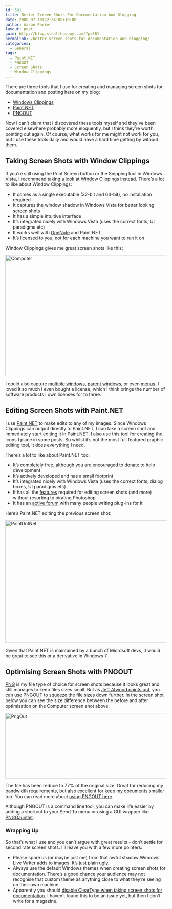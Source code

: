 ```yaml
---
id: 581
title: Better Screen Shots For Documentation And Blogging
date: 2008-07-10T22:34:08+10:00
author: Aaron Parker
layout: post
guid: http://blog.stealthpuppy.com/?p=581
permalink: /better-screen-shots-for-documentation-and-blogging/
categories:
  - General
tags:
  - Paint.NET
  - PNGOUT
  - Screen Shots
  - Window Clippings
---
```

There are three tools that I use for creating and managing screen shots for documentation and posting here on my blog:

  * [Windows Clippings](http://www.windowclippings.com/) 
  * [Paint.NET](http://www.getpaint.net/index.html) 
  * [PNGOUT](http://www.advsys.net/ken/utils.htm) 

Now I can&#8217;t claim that I discovered these tools myself and they&#8217;ve been covered elsewhere probably more eloquently, but I think they&#8217;re worth pointing out again. Of course, what works for me might not work for you, but I use these tools daily and would have a hard time getting by without them.

## Taking Screen Shots with Window Clippings

If you&#8217;re still using the Print Screen button or the Snipping tool in Windows Vista, I recommend taking a look at [Window Clippings](http://www.windowclippings.com/) instead. There&#8217;s a lot to like about Window Clippings:

  * It comes as a single executable (32-bit and 64-bit), no installation required
  * It captures the window shadow in Windows Vista for better looking screen shots
  * It has a simple intuitive interface
  * It&#8217;s integrated nicely with Windows Vista (uses the correct fonts, UI paradigms etc)
  * It works well with [OneNote](http://office.microsoft.com/en-us/onenote/default.aspx) and Paint.NET
  * It&#8217;s licensed to you, not for each machine you want to run it on

Window Clippings gives me great screen shots like this:

<img title="Computer" height="378" alt="Computer" src="http://stealthpuppy.com/wp-content/uploads/2008/06/computer.png" width="635" border="0" /> 

I could also capture [multiple windows](http://weblogs.asp.net/kennykerr/archive/2008/04/05/window-clippings-2-1-how-to-select-multiple-windows.aspx), [parent windows](http://weblogs.asp.net/kennykerr/archive/2008/04/09/window-clippings-2-1-how-to-include-a-disabled-parent-window.aspx), or even [menus](http://weblogs.asp.net/kennykerr/archive/2008/04/10/window-clippings-2-1-how-to-capture-menus-and-other-interactive-effects.aspx). I loved it so much I even bought a license, which I think brings the number of software products I own licenses for to three.

## Editing Screen Shots with Paint.NET

I use [Paint.NET](http://www.getpaint.net/index.html) to make edits to any of my images. Since Windows Clippings can output directly to Paint.NET, I can take a screen shot and immediately start editing it in Paint.NET. I also use this tool for creating the icons I place in some posts. So whilst it&#8217;s not the most full featured graphic editing tool, it does everything I need.

There&#8217;s a lot to like about Paint.NET too:

  * It&#8217;s completely free, although you are encouraged to [donate](http://www.getpaint.net/donate.html) to help development
  * It&#8217;s actively developed and has a small footprint
  * It&#8217;s integrated nicely with Windows Vista (uses the correct fonts, dialog boxes, UI paradigms etc)
  * It has all the [features](http://www.getpaint.net/features.html) required for editing screen shots (and more) without resorting to pirating Photoshop
  * It has an [active forum](http://paintdotnet.forumer.com/index.php) with many people writing plug-ins for it

Here&#8217;s Paint.NET editing the previous screen shot:

<img title="PaintDotNet" height="383" alt="PaintDotNet" src="http://stealthpuppy.com/wp-content/uploads/2008/06/paintdotnet.png" width="602" border="0" /> 

Given that Paint.NET is maintained by a bunch of Microsoft devs, it would be great to see this or a derivative in Windows 7.

## Optimising Screen Shots with PNGOUT

[PNG](http://en.wikipedia.org/wiki/Portable_Network_Graphics) is my file type of choice for screen shots because it looks great and still manages to keep files sizes small. But as [Jeff Atwood points out](http://www.codinghorror.com/blog/archives/000810.html), you can use [PNGOUT](http://www.advsys.net/ken/utils.htm) to squeeze the file sizes down further. In the screen shot below you can see the size difference between the before and after optimisation on the Computer screen shot above. 

<img title="PngOut" height="203" alt="PngOut" src="http://stealthpuppy.com/wp-content/uploads/2008/06/pngout.png" width="567" border="0" /> 

The file has been reduce to 77% of the original size. Great for reducing my bandwidth requirements, but also excellent for keep my documents smaller too. You can read more about [using PNGOUT here](http://www.advsys.net/ken/util/pngout.htm).

Although PNGOUT is a command line tool, you can make life easier by adding a shortcut to your Send To menu or using a GUI wrapper like [PNGGauntlet](http://brh.numbera.com/software/pnggauntlet/).

### Wrapping Up

So that&#8217;s what I use and you can&#8217;t argue with great results - don&#8217;t settle for second rate screen shots. I&#8217;ll leave you with a few more pointers:

  * Please spare us (or maybe just me) from that awful shadow Windows Live Writer adds to images. It&#8217;s just plain ugly.
  * Always use the default Windows themes when creating screen shots for documentation. There&#8217;s a good chance your audience may not recognise that custom theme as anything close to what they&#8217;re seeing on their own machine.
  * Apparently you should [disable ClearType when taking screen shots for documentation](http://blogs.msdn.com/msdnmagazine/archive/2007/01/23/1516308.aspx). I haven&#8217;t found this to be an issue yet, but then I don&#8217;t write for a magazine.